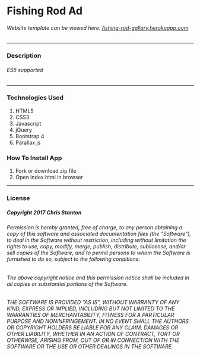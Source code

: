 
# Fishing Rod Ad

###### *Website template can be viewed here*: [fishing-rod-gallary.herokuapp.com](https://fishing-rod-gallary.herokuapp.com)

---

### Description
###### ES6 supported

---

### Technologies Used
  1. HTML5
  2. CSS3
  3. Javascript
  4. jQuery
  5. Bootstrap 4
  6. Parallax.js

### How To Install App
  1. Fork or download zip file
  2. Open index.html in browser

---

### License
##### Copyright 2017 Chris Stanton

###### Permission is hereby granted, free of charge, to any person obtaining a copy of this software and associated documentation files (the "Software"), to deal in the Software without restriction, including without limitation the rights to use, copy, modify, merge, publish, distribute, sublicense, and/or sell copies of the Software, and to permit persons to whom the Software is furnished to do so, subject to the following conditions:

###### The above copyright notice and this permission notice shall be included in all copies or substantial portions of the Software.

###### THE SOFTWARE IS PROVIDED "AS IS", WITHOUT WARRANTY OF ANY KIND, EXPRESS OR IMPLIED, INCLUDING BUT NOT LIMITED TO THE WARRANTIES OF MERCHANTABILITY, FITNESS FOR A PARTICULAR PURPOSE AND NONINFRINGEMENT. IN NO EVENT SHALL THE AUTHORS OR COPYRIGHT HOLDERS BE LIABLE FOR ANY CLAIM, DAMAGES OR OTHER LIABILITY, WHETHER IN AN ACTION OF CONTRACT, TORT OR OTHERWISE, ARISING FROM, OUT OF OR IN CONNECTION WITH THE SOFTWARE OR THE USE OR OTHER DEALINGS IN THE SOFTWARE.
